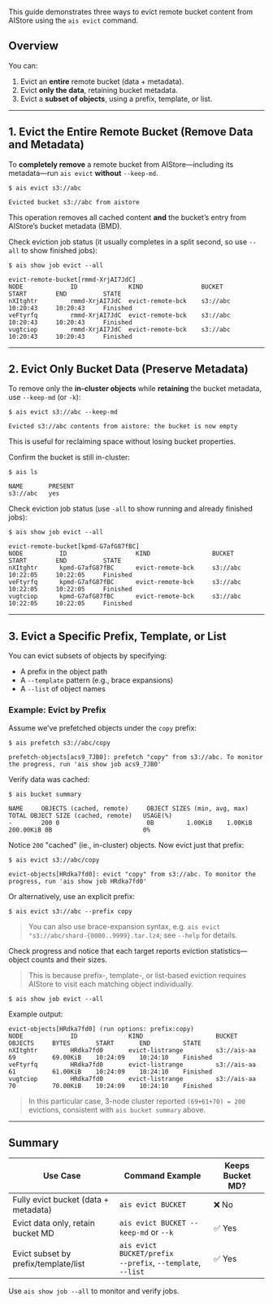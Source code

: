 This guide demonstrates three ways to evict remote bucket content from AIStore using the `ais evict` command.

## Overview

You can:
1. Evict an **entire** remote bucket (data + metadata).
2. Evict **only the data**, retaining bucket metadata.
3. Evict a **subset of objects**, using a prefix, template, or list.

---

## 1. Evict the Entire Remote Bucket (Remove Data and Metadata)

To **completely remove** a remote bucket from AIStore—including its metadata—run `ais evict` **without** `--keep-md`.

```console
$ ais evict s3://abc

Evicted bucket s3://abc from aistore
```

This operation removes all cached content **and** the bucket’s entry from AIStore’s bucket metadata (BMD).

Check eviction job status (it usually completes in a split second, so use `--all` to show finished jobs):

```console
$ ais show job evict --all

evict-remote-bucket[rmmd-XrjAI7JdC]
NODE             ID              KIND                BUCKET       START        END          STATE
nXItghtr         rmmd-XrjAI7JdC  evict-remote-bck    s3://abc     10:20:43     10:20:43     Finished
veFtyrfq         rmmd-XrjAI7JdC  evict-remote-bck    s3://abc     10:20:43     10:20:43     Finished
vugtciop         rmmd-XrjAI7JdC  evict-remote-bck    s3://abc     10:20:43     10:20:43     Finished
```

---

## 2. Evict Only Bucket Data (Preserve Metadata)

To remove only the **in-cluster objects** while **retaining** the bucket metadata, use `--keep-md` (or `-k`):

```console
$ ais evict s3://abc --keep-md

Evicted s3://abc contents from aistore: the bucket is now empty
```

This is useful for reclaiming space without losing bucket properties.

Confirm the bucket is still in-cluster:

```console
$ ais ls

NAME       PRESENT
s3://abc   yes
```

Check eviction job status (use `-all` to show running and already finished jobs):

```console
$ ais show job evict --all

evict-remote-bucket[kpmd-G7afG87fBC]
NODE          ID                   KIND                 BUCKET        START        END          STATE
nXItghtr      kpmd-G7afG87fBC      evict-remote-bck     s3://abc      10:22:05     10:22:05     Finished
veFtyrfq      kpmd-G7afG87fBC      evict-remote-bck     s3://abc      10:22:05     10:22:05     Finished
vugtciop      kpmd-G7afG87fBC      evict-remote-bck     s3://abc      10:22:05     10:22:05     Finished
```

---

## 3. Evict a Specific Prefix, Template, or List

You can evict subsets of objects by specifying:
- A prefix in the object path
- A `--template` pattern (e.g., brace expansions)
- A `--list` of object names

### Example: Evict by Prefix

Assume we’ve prefetched objects under the `copy` prefix:

```console
$ ais prefetch s3://abc/copy

prefetch-objects[acs9_7JB0]: prefetch "copy" from s3://abc. To monitor the progress, run 'ais show job acs9_7JB0'
```

Verify data was cached:

```console
$ ais bucket summary

NAME     OBJECTS (cached, remote)     OBJECT SIZES (min, avg, max)     TOTAL OBJECT SIZE (cached, remote)   USAGE(%)
-        200 0                        0B         1.00KiB    1.00KiB    200.00KiB 0B                         0%
```

Notice `200` "cached" (ie., in-cluster) objects. Now evict just that prefix:

```console
$ ais evict s3://abc/copy

evict-objects[HRdka7fd0]: evict "copy" from s3://abc. To monitor the progress, run 'ais show job HRdka7fd0'
```

Or alternatively, use an explicit prefix:

```console
$ ais evict s3://abc --prefix copy
```

> You can also use brace-expansion syntax, e.g. `ais evict "s3://abc/shard-{0000..9999}.tar.lz4`; see `--help` for details.

Check progress and notice that each target reports eviction statistics—object counts and their sizes.

> This is because prefix-, template-, or list-based eviction requires AIStore to visit each matching object individually.

```console
$ ais show job evict --all
```

Example output:
```console
evict-objects[HRdka7fd0] (run options: prefix:copy)
NODE             ID              KIND                    BUCKET          OBJECTS     BYTES       START       END         STATE
nXItghtr         HRdka7fd0       evict-listrange         s3://ais-aa     69          69.00KiB    10:24:09    10:24:10    Finished
veFtyrfq         HRdka7fd0       evict-listrange         s3://ais-aa     61          61.00KiB    10:24:09    10:24:10    Finished
vugtciop         HRdka7fd0       evict-listrange         s3://ais-aa     70          70.00KiB    10:24:09    10:24:10    Finished
```

> In this particular case, 3-node cluster reported `(69+61+70) = 200` evictions, consistent with `ais bucket summary` above.

---

## Summary

| Use Case                             | Command Example                                                 | Keeps Bucket MD? |
|--------------------------------------|-----------------------------------------------------------------|------------------|
| Fully evict bucket (data + metadata) | `ais evict BUCKET`                                              | ❌ No            |
| Evict data only, retain bucket MD    | `ais evict BUCKET --keep-md` or `--k`                           | ✅ Yes           |
| Evict subset by prefix/template/list | `ais evict BUCKET/prefix`<br>`--prefix`, `--template`, `--list` | ✅ Yes           |

Use `ais show job --all` to monitor and verify jobs.
